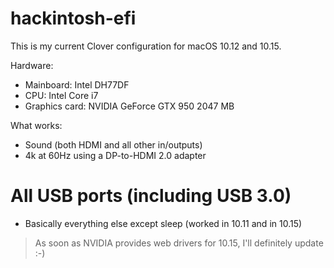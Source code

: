 # hackintosh-efi

This is my current Clover configuration for macOS 10.12 and 10.15.

Hardware:
* Mainboard: Intel DH77DF
* CPU: Intel Core i7
* Graphics card: NVIDIA GeForce GTX 950 2047 MB

What works:
* Sound (both HDMI and all other in/outputs)
* 4k at 60Hz using a DP-to-HDMI 2.0 adapter
# All USB ports (including USB 3.0)
* Basically everything else except sleep (worked in 10.11 and in 10.15)

> As soon as NVIDIA provides web drivers for 10.15, I'll definitely update :-)
